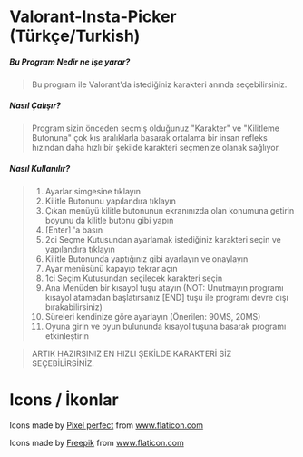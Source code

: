 # Valorant-Insta-Picker (Türkçe/Turkish)

#####  Bu Program Nedir ne işe yarar?
>Bu program ile Valorant'da istediğiniz karakteri anında seçebilirsiniz.

##### Nasıl Çalışır?
>Program sizin önceden seçmiş olduğunuz "Karakter" ve "Kilitleme Butonuna" çok kıs aralıklarla basarak ortalama bir insan refleks hızından daha hızlı bir şekilde karakteri seçmenize olanak sağlıyor.

##### Nasıl Kullanılır?
> 1) Ayarlar simgesine tıklayın
> 2) Kilitle Butonunu yapılandıra tıklayın
> 3) Çıkan menüyü kilitle butonunun ekranınızda olan konumuna getirin boyunu da kilitle butonu gibi yapın
> 4) [Enter] 'a basın
> 5) 2ci Seçme Kutusundan ayarlamak istediğiniz karakteri seçin ve yapılandıra tıklayın
> 6) Kilitle Butonunda yaptığınız gibi ayarlayın ve onaylayın
> 7) Ayar menüsünü kapayıp tekrar açın
> 8) 1ci Seçim Kutusundan seçilecek karakteri seçin
> 9) Ana Menüden bir kısayol tuşu atayın (NOT: Unutmayın programı kısayol atamadan başlatırsanız [END] tuşu ile programı devre dışı bırakabilirsiniz)
> 10) Süreleri kendinize göre ayarlayın (Önerilen: 90MS, 20MS)
> 11) Oyuna girin ve oyun bulununda kısayol tuşuna basarak programı etkinleştirin


>  ARTIK HAZIRSINIZ EN HIZLI ŞEKİLDE KARAKTERİ SİZ SEÇEBİLİRSİNİZ.

# Icons / İkonlar

Icons made by <a href="https://www.flaticon.com/authors/pixel-perfect" title="Pixel perfect">Pixel perfect</a> from <a href="https://www.flaticon.com/" title="Flaticon">www.flaticon.com</a></div>

Icons made by <a href="https://www.flaticon.com/authors/Freepik" title="Pixel perfect">Freepik</a> from <a href="https://www.flaticon.com/" title="Flaticon">www.flaticon.com</a></div>

